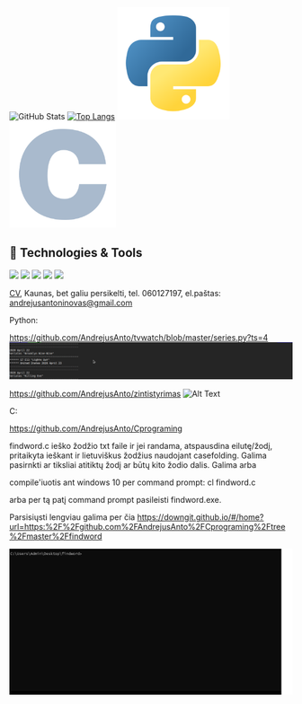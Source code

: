 <img src="https://github-readme-stats.vercel.app/api?username=AndrejusAnto&amp;show_icons=true" alt="GitHub Stats" width="625"> [![Top Langs](https://github-readme-stats.vercel.app/api/top-langs/?username=AndrejusAnto)](https://github.com/AndrejusAnto/github-readme-stats)
<img src="https://raw.githubusercontent.com/github/explore/80688e429a7d4ef2fca1e82350fe8e3517d3494d/topics/python/python.png" width="200" height="200" /><img src="https://raw.githubusercontent.com/github/explore/80688e429a7d4ef2fca1e82350fe8e3517d3494d/topics/c/c.png" width="190" height="190" />

## 🔧 Technologies & Tools
![](https://img.shields.io/badge/OS-Linux-informational?style=flat&logo=linux&logoColor=white&color=2bbc8a)
![](https://img.shields.io/badge/Code-Python-informational?style=flat&logo=python&logoColor=white&color=2bbc8a)
![](https://img.shields.io/badge/Code-C-informational?style=flat&logo=gnu-bash&logoColor=white&color=2bbc8a)
![](https://img.shields.io/badge/Code-Make-informational?style=flat&logo=cmake&logoColor=white&color=2bbc8a)
![](https://img.shields.io/badge/Shell-Bash-informational?style=flat&logo=gnu-bash&logoColor=white&color=2bbc8a)

[CV](https://andrejusanto.github.io), Kaunas, bet galiu persikelti, tel. 060127197, el.paštas: andrejusantoninovas@gmail.com

Python:

https://github.com/AndrejusAnto/tvwatch/blob/master/series.py?ts=4
![Alt Text](https://github.com/AndrejusAnto/tvwatch/blob/master/demo.gif)

https://github.com/AndrejusAnto/zintistyrimas
![Alt Text](https://github.com/AndrejusAnto/zintistyrimas/blob/master/demo.gif)

C:

https://github.com/AndrejusAnto/Cprograming

findword.c ieško žodžio txt faile ir jei randama, atspausdina eilutę/žodį, pritaikyta ieškant ir lietuviškus žodžius naudojant casefolding. Galima pasirnkti ar tiksliai 
atitiktų žodį ar būtų kito žodio dalis. Galima arba

compile'iuotis ant windows 10 per command prompt: cl findword.c

arba per tą patį command prompt pasileisti findword.exe.

Parsisiųsti lengviau galima per čia https://downgit.github.io/#/home?url=https:%2F%2Fgithub.com%2FAndrejusAnto%2FCprograming%2Ftree%2Fmaster%2Ffindword

![Alt Text](https://github.com/AndrejusAnto/Cprograming/blob/master/newfindword.gif)
